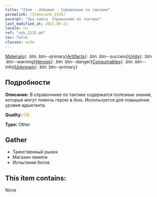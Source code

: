 ```yaml
---
title: "Item - Unknown - Справочник по тактике"
permalink: /Items/unk_2115/
excerpt: "Эра хаоса  Справочник по тактике"
last_modified_at: 2021-04-21
locale: ru
ref: "unk_2115.md"
toc: false
classes: wide
---
```

 [Materials](/ru/Items/){: .btn .btn--primary}[Artifacts](/ru/Items/Artifacts/){: .btn .btn--success}[Units](/ru/Items/Units/){: .btn .btn--warning}[Heroes](/ru/Items/Heroes/){: .btn .btn--danger}[Consumables](/ru/Items/Consumables/){: .btn .btn--info}[Unknown](/ru/Items/Unknown/){: .btn .btn--primary}

## Подробности
 **Описание:** В справочнике по тактике содержатся полезные знания, которые могут помочь герою в бою. Используется для повышения уровня адъютанта.

 **Quality:** <span style="color: #FF8C00">OK</span>

 **Type:** Other

## Gather

*    Таинственный рынок 
*    Магазин памяти 
*    Испытания богов 

## This item contains:

  None

